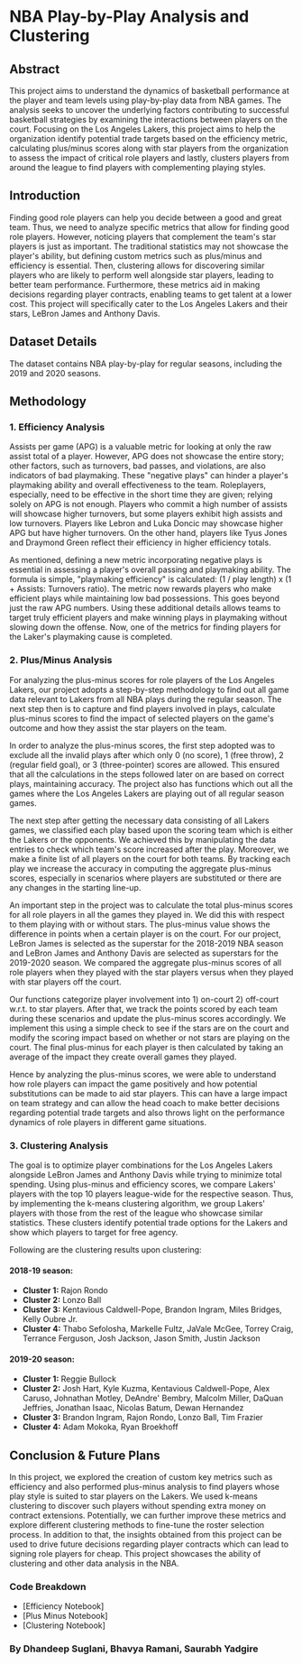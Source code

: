 # NBA Play-by-Play Analysis and Clustering

## Abstract
This project aims to understand the dynamics of basketball performance at the player and team levels using play-by-play data from NBA games. The analysis seeks to uncover the underlying factors contributing to successful basketball strategies by examining the interactions between players on the court. Focusing on the Los Angeles Lakers, this project aims to help the organization identify potential trade targets based on the efficiency metric, calculating plus/minus scores along with star players from the organization to assess the impact of critical role players and lastly, clusters players from around the league to find players with complementing playing styles.

## Introduction
Finding good role players can help you decide between a good and great team. Thus, we need to analyze specific metrics that allow for finding good role players. However, noticing players that complement the team's star players is just as important. The traditional statistics may not showcase the player's ability, but defining custom metrics such as plus/minus and efficiency is essential. Then, clustering allows for discovering similar players who are likely to perform well alongside star players, leading to better team performance. Furthermore, these metrics aid in making decisions regarding player contracts, enabling teams to get talent at a lower cost. This project will specifically cater to the Los Angeles Lakers and their stars, LeBron James and Anthony Davis.

## Dataset Details
The dataset contains NBA play-by-play for regular seasons, including the 2019 and 2020 seasons.

## Methodology
### 1. Efficiency Analysis
Assists per game (APG) is a valuable metric for looking at only the raw assist total of a player. However, APG does not showcase the entire story; other factors, such as turnovers, bad passes, and violations, are also indicators of bad playmaking. These "negative plays" can hinder a player's playmaking ability and overall effectiveness to the team. Roleplayers, especially, need to be effective in the short time they are given; relying solely on APG is not enough. Players who commit a high number of assists will showcase higher turnovers, but some players exhibit high assists and low turnovers. Players like Lebron and Luka Doncic may showcase higher APG but have higher turnovers. On the other hand, players like Tyus Jones and Draymond Green reflect their efficiency in higher efficiency totals.

As mentioned, defining a new metric incorporating negative plays is essential in assessing a player's overall passing and playmaking ability. The formula is simple, "playmaking efficiency" is calculated: (1 / play length) x (1 + Assists: Turnovers ratio). The metric now rewards players who make efficient plays while maintaining low bad possessions. This goes beyond just the raw APG numbers. Using these additional details allows teams to target truly efficient players and make winning plays in playmaking without slowing down the offense. Now, one of the metrics for finding players for the Laker's playmaking cause is completed.


### 2. Plus/Minus Analysis
For analyzing the plus-minus scores for role players of the Los Angeles Lakers, our project adopts a step-by-step methodology to find out all game data relevant to Lakers from all NBA plays during the regular season. The next step then is to capture and find players involved in plays, calculate plus-minus scores to find the impact of selected players on the game's outcome and how they assist the star players on the team.

In order to analyze the plus-minus scores, the first step adopted was to exclude all the invalid plays after which only 0 (no score), 1 (free throw), 2 (regular field goal), or 3 (three-pointer) scores are allowed. This ensured that all the calculations in the steps followed later on are based on correct plays, maintaining accuracy. The project also has functions which out all the games where the Los Angeles Lakers are playing out of all regular season games.

The next step after getting the necessary data consisting of all Lakers games, we classified each play based upon the scoring team which is either the Lakers or the opponents. We achieved this by manipulating the data entries to check which team's score increased after the play. Moreover, we make a finite list of all players on the court for both teams. By tracking each play we increase the accuracy in computing the aggregate plus-minus scores, especially in scenarios where players are substituted or there are any changes in the starting line-up.

An important step in the project was to calculate the total plus-minus scores for all role players in all the games they played in. We did this with respect to them playing with or without stars. The plus-minus value shows the difference in points when a certain player is on the court. For our project, LeBron James is selected as the superstar for the 2018-2019 NBA season and LeBron James and Anthony Davis are selected as superstars for the 2019-2020 season. We compared the aggregate plus-minus scores of all role players when they played with the star players versus when they played with star players off the court.

Our functions categorize player involvement into 1) on-court 2) off-court w.r.t. to star players. After that, we track the points scored by each team during these scenarios and update the plus-minus scores accordingly. We implement this using a simple check to see if the stars are on the court and modify the scoring impact based on whether or not stars are playing on the court. The final plus-minus for each player is then calculated by taking an average of the impact they create overall games they played.

Hence by analyzing the plus-minus scores, we were able to understand how role players can impact the game positively and how potential substitutions can be made to aid star players. This can have a large impact on team strategy and can allow the head coach to make better decisions regarding potential trade targets and also throws light on the performance dynamics of role players in different game situations.



### 3. Clustering Analysis
The goal is to optimize player combinations for the Los Angeles Lakers alongside LeBron James and Anthony Davis while trying to minimize total spending. Using plus-minus and efficiency scores, we compare Lakers' players with the top 10 players league-wide for the respective season. Thus, by implementing the k-means clustering algorithm, we group Lakers' players with those from the rest of the league who showcase similar statistics. These clusters identify potential trade options for the Lakers and show which players to target for free agency.

Following are the clustering results upon clustering:

#### 2018-19 season:
- **Cluster 1:** Rajon Rondo
- **Cluster 2:** Lonzo Ball
- **Cluster 3:** Kentavious Caldwell-Pope, Brandon Ingram, Miles Bridges, Kelly Oubre Jr.
- **Cluster 4:** Thabo Sefolosha, Markelle Fultz, JaVale McGee, Torrey Craig, Terrance Ferguson, Josh Jackson, Jason Smith, Justin Jackson

#### 2019-20 season:
- **Cluster 1:** Reggie Bullock
- **Cluster 2:** Josh Hart, Kyle Kuzma, Kentavious Caldwell-Pope, Alex Caruso, Johnathan Motley, DeAndre' Bembry, Malcolm Miller, DaQuan Jeffries, Jonathan Isaac, Nicolas Batum, Dewan Hernandez
- **Cluster 3:** Brandon Ingram, Rajon Rondo, Lonzo Ball, Tim Frazier
- **Cluster 4:** Adam Mokoka, Ryan Broekhoff

## Conclusion & Future Plans
In this project, we explored the creation of custom key metrics such as efficiency and also performed plus-minus analysis to find players whose play style is suited to star players on the Lakers. We used k-means clustering to discover such players without spending extra money on contract extensions. Potentially, we can further improve these metrics and explore different clustering methods to fine-tune the roster selection process. In addition to that, the insights obtained from this project can be used to drive future decisions regarding player contracts which can lead to signing role players for cheap. This project showcases the ability of clustering and other data analysis in the NBA.

### Code Breakdown
- [Efficiency Notebook]
- [Plus Minus Notebook]
- [Clustering Notebook]



### By Dhandeep Suglani, Bhavya Ramani, Saurabh Yadgire
